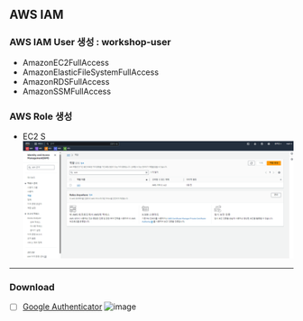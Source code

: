 ## AWS IAM
### AWS IAM User 생성 : workshop-user
 - AmazonEC2FullAccess
 - AmazonElasticFileSystemFullAccess
 - AmazonRDSFullAccess
 - AmazonSSMFullAccess

### AWS Role 생성
 - EC2 S
![alt text](image.png)

***
### Download
- [ ] [Google Authenticator](https://play.google.com/store/apps/details?id=com.google.android.apps.authenticator2&hl=en&pli=1) 
![image](https://github.com/llwindy999ll/workshop/assets/170963109/778d4c8c-1d03-4eb5-8ecc-d9225d6c001d)

